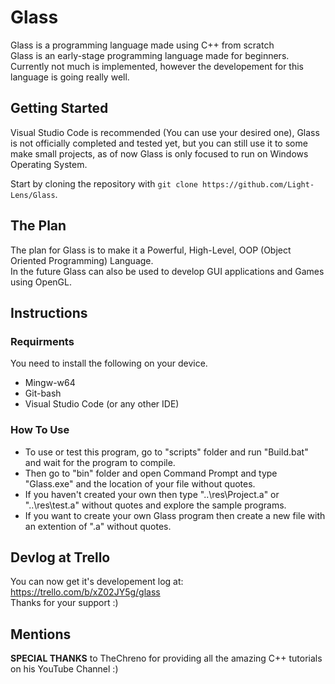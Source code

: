 # Glass

Glass is a programming language made using C++ from scratch <br />
Glass is an early-stage programming language made for beginners. Currently not much is implemented, however the developement for this language is going really well.

## Getting Started
Visual Studio Code is recommended (You can use your desired one), Glass is not officially completed and tested yet, but you can still use it to some make small projects, as of now Glass is only focused to run on Windows Operating System.

Start by cloning the repository with `git clone https://github.com/Light-Lens/Glass`.

## The Plan
The plan for Glass is to make it a Powerful, High-Level, OOP (Object Oriented Programming) Language. <br />
In the future Glass can also be used to develop GUI applications and Games using OpenGL.

## Instructions
### Requirments
You need to install the following on your device. <br />
- Mingw-w64
- Git-bash
- Visual Studio Code (or any other IDE)

### How To Use
- To use or test this program, go to "scripts" folder and run "Build.bat" and wait for the program to compile.
- Then go to "bin" folder and open Command Prompt and type "Glass.exe" and the location of your file without quotes.
- If you haven't created your own then type "..\res\Project.a" or "..\res\test.a" without quotes and explore the sample programs.
- If you want to create your own Glass program then create a new file with an extention of ".a" without quotes.

## Devlog at Trello
You can now get it's developement log at: https://trello.com/b/xZ02JY5g/glass <br />
Thanks for your support :)

## Mentions
**SPECIAL THANKS** to TheChreno for providing all the amazing C++ tutorials on his YouTube Channel :)
